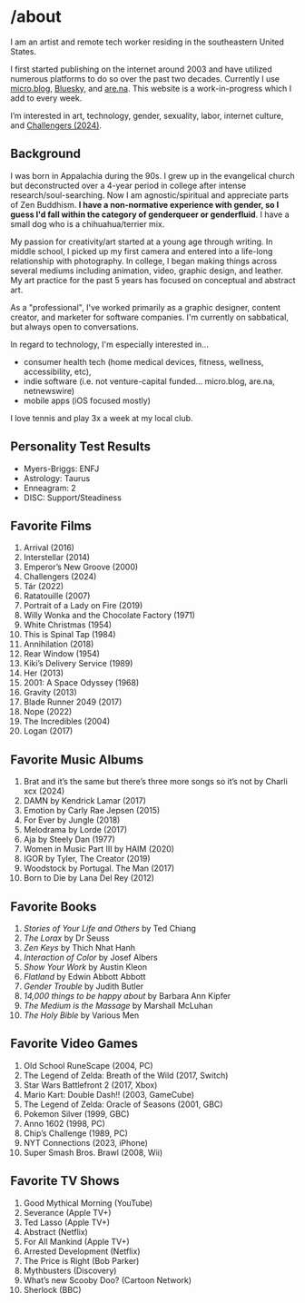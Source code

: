 # /about

I am an artist and remote tech worker residing in the southeastern United States. 

I first started publishing on the internet around 2003 and have utilized numerous platforms to do so over the past two decades. Currently I use <a href="http://micro.blog" target="_blank">micro.blog</a>, <a href="http://dame.bsky.social" target="_blank">Bluesky</a>, and <a href="http://are.na/dame" target="_blank">are.na</a>. This website is a work-in-progress which I add to every week.

I’m interested in art, technology, gender, sexuality, labor, internet culture, and <a href="https://en.wikipedia.org/wiki/Challengers_(film)" target="_blank">Challengers (2024)</a>.

## Background
I was born in Appalachia during the 90s. I grew up in the evangelical church but deconstructed over a 4-year period in college after intense research/soul-searching. Now I am agnostic/spiritual and appreciate parts of Zen Buddhism. **I have a non-normative experience with gender, so I guess I'd fall within the category of genderqueer or genderfluid**. I have a small dog who is a chihuahua/terrier mix.

My passion for creativity/art started at a young age through writing. In middle school, I picked up my first camera and entered into a life-long relationship with photography. In college, I began making things across several mediums including animation, video, graphic design, and leather. My art practice for the past 5 years has focused on conceptual and abstract art.

As a "professional", I've worked primarily as a graphic designer, content creator, and marketer for software companies. I'm currently on sabbatical, but always open to conversations.

In regard to technology, I'm especially interested in...
- consumer health tech (home medical devices, fitness, wellness, accessibility, etc), 
- indie software (i.e. not venture-capital funded… micro.blog, are.na, netnewswire)
- mobile apps (iOS focused mostly)

I love tennis and play 3x a week at my local club.

## Personality Test Results
- Myers-Briggs: ENFJ
- Astrology: Taurus
- Enneagram: 2
- DISC: Support/Steadiness

## Favorite Films
1. Arrival (2016)
2. Interstellar (2014)
3. Emperor’s New Groove (2000)
4. Challengers (2024)
5. Tár (2022)
6. Ratatouille (2007)
7. Portrait of a Lady on Fire (2019)
8. Willy Wonka and the Chocolate Factory (1971)
9. White Christmas (1954)
10. This is Spinal Tap (1984)
11. Annihilation (2018)
12. Rear Window (1954)
13. Kiki’s Delivery Service (1989)
14. Her (2013)
15. 2001: A Space Odyssey (1968)
16. Gravity (2013)
17. Blade Runner 2049 (2017)
18. Nope (2022)
19. The Incredibles (2004)
20. Logan (2017)

## Favorite Music Albums
1. Brat and it’s the same but there’s three more songs so it’s not by Charli xcx (2024)
2. DAMN by Kendrick Lamar (2017)
3. Emotion by Carly Rae Jepsen (2015)
4. For Ever by Jungle (2018)
5. Melodrama by Lorde (2017)
6. Aja by Steely Dan (1977)
7. Women in Music Part III by HAIM (2020)
8. IGOR by Tyler, The Creator (2019)
9. Woodstock by Portugal. The Man (2017)
10. Born to Die by Lana Del Rey (2012)

 ## Favorite Books
1. *Stories of Your Life and Others* by Ted Chiang
2. *The Lorax* by Dr Seuss
3. *Zen Keys* by Thich Nhat Hanh
4. *Interaction of Color* by Josef Albers
5. *Show Your Work* by Austin Kleon
6. *Flatland* by Edwin Abbott Abbott 
7. *Gender Trouble* by Judith Butler
8. *14,000 things to be happy about* by Barbara Ann Kipfer
9. *The Medium is the Massage* by Marshall McLuhan
10. *The Holy Bible* by Various Men

## Favorite Video Games
1. Old School RuneScape (2004, PC)
2. The Legend of Zelda: Breath of the Wild (2017, Switch)
3. Star Wars Battlefront 2 (2017, Xbox)
4. Mario Kart: Double Dash!! (2003, GameCube)
5. The Legend of Zelda: Oracle of Seasons (2001, GBC)
6. Pokemon Silver (1999, GBC)
7. Anno 1602 (1998, PC)
8. Chip’s Challenge (1989, PC)
9. NYT Connections (2023, iPhone)
10. Super Smash Bros. Brawl (2008, Wii)

## Favorite TV Shows
1. Good Mythical Morning (YouTube)
2. Severance (Apple TV+)
3. Ted Lasso (Apple TV+)
4. Abstract (Netflix)
5. For All Mankind (Apple TV+)
6. Arrested Development (Netflix)
7. The Price is Right (Bob Parker)
8. Mythbusters (Discovery)
9. What’s new Scooby Doo? (Cartoon Network)
10. Sherlock (BBC)